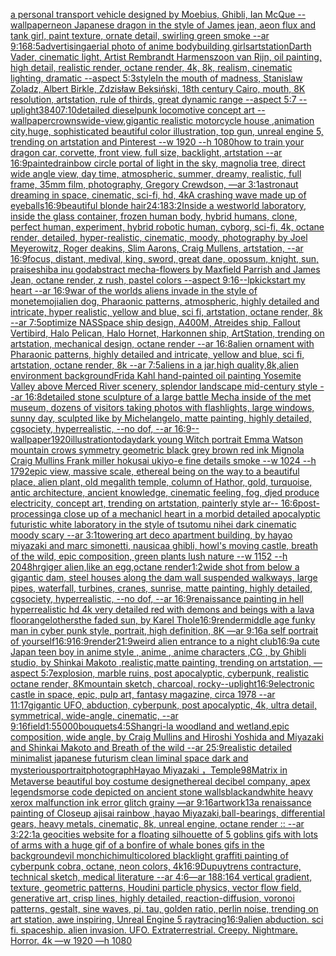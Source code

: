 [a personal transport vehicle designed by Moebius, Ghibli, Ian McQue --wallpaper](https://www.ebank.nz/aiartgenerator?category=a%20personal%20transport%20vehicle%20designed%20by%20Moebius%2C%20Ghibli%2C%20Ian%20McQue%20--wallpaper)[neon Japanese dragon in the style of James jean, aeon flux and tank girl, paint texture, ornate detail, swirling green smoke --ar 9:16](https://www.ebank.nz/aiartgenerator?category=neon%20Japanese%20dragon%20in%20the%20style%20of%20James%20jean%2C%20aeon%20flux%20and%20tank%20girl%2C%20paint%20texture%2C%20ornate%20detail%2C%20swirling%20green%20smoke%20--ar%209%3A16)[8:5](https://www.ebank.nz/aiartgenerator?category=8%3A5)[advertising](https://www.ebank.nz/aiartgenerator?category=advertising)[aerial photo of anime bodybuilding girls](https://www.ebank.nz/aiartgenerator?category=aerial%20photo%20of%20anime%20bodybuilding%20girls)[artstation](https://www.ebank.nz/aiartgenerator?category=artstation)[Darth Vader, cinematic light, Artist Rembrandt Harmenszoon van Rijn, oil painting, high detail, realistic render, octane render, 4k, 8k, realism, cinematic lighting, dramatic --aspect 5:3](https://www.ebank.nz/aiartgenerator?category=Darth%20Vader%2C%20cinematic%20light%2C%20Artist%20Rembrandt%20Harmenszoon%20van%20Rijn%2C%20oil%20painting%2C%20high%20detail%2C%20realistic%20render%2C%20octane%20render%2C%204k%2C%208k%2C%20realism%2C%20cinematic%20lighting%2C%20dramatic%20--aspect%205%3A3)[style](https://www.ebank.nz/aiartgenerator?category=style)[In the mouth of madness, Stanislaw Zoladz, Albert Birkle, Zdzisław Beksiński, 18th century Cairo, mouth, 8K resolution, artstation, rule of thirds, great dynamic range --aspect 5:7 --uplight](https://www.ebank.nz/aiartgenerator?category=In%20the%20mouth%20of%20madness%2C%20Stanislaw%20Zoladz%2C%20Albert%20Birkle%2C%20Zdzis%C5%82aw%20Beksi%C5%84ski%2C%2018th%20century%20Cairo%2C%20mouth%2C%208K%20resolution%2C%20artstation%2C%20rule%20of%20thirds%2C%20great%20dynamic%20range%20--aspect%205%3A7%20--uplight)[3840](https://www.ebank.nz/aiartgenerator?category=3840)[7:10](https://www.ebank.nz/aiartgenerator?category=7%3A10)[detailed dieselpunk locomotive concept art --wallpaper](https://www.ebank.nz/aiartgenerator?category=detailed%20dieselpunk%20locomotive%20concept%20art%20--wallpaper)[crowns](https://www.ebank.nz/aiartgenerator?category=crowns)[wide-view,gigantic realistic motorcycle house ,animation city,huge, sophisticated beautiful color illustration, top gun, unreal engine 5, trending on artstation and Pinterest --w 1920 --h 1080](https://www.ebank.nz/aiartgenerator?category=wide-view%2Cgigantic%20realistic%20motorcycle%20house%20%2Canimation%20city%2Chuge%2C%20sophisticated%20beautiful%20color%20illustration%2C%20top%20gun%2C%20unreal%20engine%205%2C%20trending%20on%20artstation%20and%20Pinterest%20--w%201920%20--h%201080)[how to train your dragon car, corvette, front view, full size, backlight, artstation --ar 16:9](https://www.ebank.nz/aiartgenerator?category=how%20to%20train%20your%20dragon%20car%2C%20corvette%2C%20front%20view%2C%20full%20size%2C%20backlight%2C%20artstation%20--ar%2016%3A9)[painted](https://www.ebank.nz/aiartgenerator?category=painted)[rainbow circle portal of light in the sky, magnolia tree, direct wide angle view, day time, atmospheric, summer, dreamy, realistic, full frame, 35mm film, photography, Gregory Crewdson, —ar 3:1](https://www.ebank.nz/aiartgenerator?category=rainbow%20circle%20portal%20of%20light%20in%20the%20sky%2C%20magnolia%20tree%2C%20direct%20wide%20angle%20view%2C%20day%20time%2C%20atmospheric%2C%20summer%2C%20dreamy%2C%20realistic%2C%20full%20frame%2C%2035mm%20film%2C%20photography%2C%20Gregory%20Crewdson%2C%20%E2%80%94ar%203%3A1)[astronaut dreaming in space, cinematic, sci-fi, hd, 4k](https://www.ebank.nz/aiartgenerator?category=astronaut%20dreaming%20in%20space%2C%20cinematic%2C%20sci-fi%2C%20hd%2C%204k)[A crashing wave made up of eyeballs](https://www.ebank.nz/aiartgenerator?category=A%20crashing%20wave%20made%20up%20of%20eyeballs)[](https://www.ebank.nz/aiartgenerator?category=)[16:9](https://www.ebank.nz/aiartgenerator?category=16%3A9)[beautiful blonde hair](https://www.ebank.nz/aiartgenerator?category=beautiful%20blonde%20hair)[24:18](https://www.ebank.nz/aiartgenerator?category=24%3A18)[3:2](https://www.ebank.nz/aiartgenerator?category=3%3A2)[Inside a westworld laboratory, inside the glass container, frozen human body, hybrid humans, clone, perfect human, experiment, hybrid robotic human, cyborg, sci-fi, 4k, octane render, detailed, hyper-realistic, cinematic, moody, photography by Joel Meyerowitz, Roger deakins, Slim Aarons, Craig Mullens, artstation, --ar 16:9](https://www.ebank.nz/aiartgenerator?category=Inside%20a%20westworld%20laboratory%2C%20inside%20the%20glass%20container%2C%20frozen%20human%20body%2C%20hybrid%20humans%2C%20clone%2C%20perfect%20human%2C%20experiment%2C%20hybrid%20robotic%20human%2C%20cyborg%2C%20sci-fi%2C%204k%2C%20octane%20render%2C%20detailed%2C%20hyper-realistic%2C%20cinematic%2C%20moody%2C%20photography%20by%20Joel%20Meyerowitz%2C%20Roger%20deakins%2C%20Slim%20Aarons%2C%20Craig%20Mullens%2C%20artstation%2C%20--ar%2016%3A9)[focus, distant, medival, king, sword, great dane, opossum, knight, sun, praise](https://www.ebank.nz/aiartgenerator?category=focus%2C%20distant%2C%20medival%2C%20king%2C%20sword%2C%20great%20dane%2C%20opossum%2C%20knight%2C%20sun%2C%20praise)[shiba inu god](https://www.ebank.nz/aiartgenerator?category=shiba%20inu%20god)[abstract mecha-flowers by Maxfield Parrish and James Jean, octane render, z rush, pastel colors --aspect 9:16](https://www.ebank.nz/aiartgenerator?category=abstract%20mecha-flowers%20by%20Maxfield%20Parrish%20and%20James%20Jean%2C%20octane%20render%2C%20z%20rush%2C%20pastel%20colors%20--aspect%209%3A16)[--lp](https://www.ebank.nz/aiartgenerator?category=--lp)[kickstart my heart --ar 16:9](https://www.ebank.nz/aiartgenerator?category=kickstart%20my%20heart%20--ar%2016%3A9)[war of the worlds aliens invade in the style of monet](https://www.ebank.nz/aiartgenerator?category=war%20of%20the%20worlds%20aliens%20invade%20in%20the%20style%20of%20monet)[emoji](https://www.ebank.nz/aiartgenerator?category=emoji)[alien dog, Pharaonic patterns, atmospheric, highly detailed and intricate, hyper realistic, yellow and blue, sci fi, artstation, octane render, 8k --ar 7:5](https://www.ebank.nz/aiartgenerator?category=alien%20dog%2C%20Pharaonic%20patterns%2C%20atmospheric%2C%20highly%20detailed%20and%20intricate%2C%20hyper%20realistic%2C%20yellow%20and%20blue%2C%20sci%20fi%2C%20artstation%2C%20octane%20render%2C%208k%20--ar%207%3A5)[optimize NAS](https://www.ebank.nz/aiartgenerator?category=optimize%20NAS)[Space ship design, A400M, Atreides ship, Fallout Vertibird, Halo Pelican, Halo Hornet, Harkonnen ship, ArtStation, trending on artstation, mechanical design, octane render --ar 16:8](https://www.ebank.nz/aiartgenerator?category=Space%20ship%20design%2C%20A400M%2C%20Atreides%20ship%2C%20Fallout%20Vertibird%2C%20Halo%20Pelican%2C%20Halo%20Hornet%2C%20Harkonnen%20ship%2C%20ArtStation%2C%20trending%20on%20artstation%2C%20mechanical%20design%2C%20octane%20render%20--ar%2016%3A8)[alien ornament with Pharaonic patterns, highly detailed and intricate, yellow and blue, sci fi, artstation, octane render, 8k --ar 7:5](https://www.ebank.nz/aiartgenerator?category=alien%20ornament%20with%20Pharaonic%20patterns%2C%20highly%20detailed%20and%20intricate%2C%20yellow%20and%20blue%2C%20sci%20fi%2C%20artstation%2C%20octane%20render%2C%208k%20--ar%207%3A5)[aliens in a jar,high quality,8k,alien environment background](https://www.ebank.nz/aiartgenerator?category=aliens%20in%20a%20jar%2Chigh%20quality%2C8k%2Calien%20environment%20background)[Frida Kahl hand-painted oil painting Yosemite Valley above Merced River scenery, splendor landscape mid-century style --ar 16:8](https://www.ebank.nz/aiartgenerator?category=Frida%20Kahl%20hand-painted%20oil%20painting%20Yosemite%20Valley%20above%20Merced%20River%20scenery%2C%20splendor%20landscape%20mid-century%20style%20--ar%2016%3A8)[detailed stone sculpture of a large battle Mecha inside of the met museum, dozens of visitors taking photos with flashlights, large windows, sunny day, sculpted like by Michelangelo, matte painting, highly detailed, cgsociety, hyperrealistic, --no dof, --ar 16:9](https://www.ebank.nz/aiartgenerator?category=detailed%20stone%20sculpture%20of%20a%20large%20battle%20Mecha%20inside%20of%20the%20met%20museum%2C%20dozens%20of%20visitors%20taking%20photos%20with%20flashlights%2C%20large%20windows%2C%20sunny%20day%2C%20sculpted%20like%20by%20Michelangelo%2C%20matte%20painting%2C%20highly%20detailed%2C%20cgsociety%2C%20hyperrealistic%2C%20--no%20dof%2C%20--ar%2016%3A9)[--wallpaper](https://www.ebank.nz/aiartgenerator?category=--wallpaper)[1920](https://www.ebank.nz/aiartgenerator?category=1920)[illustration](https://www.ebank.nz/aiartgenerator?category=illustration)[today](https://www.ebank.nz/aiartgenerator?category=today)[dark young Witch portrait Emma Watson mountain crows symmetry geometric black grey brown red ink Mignola Craig Mullins Frank miller hokusai ukiyo-e fine details smoke --w 1024 --h 1792](https://www.ebank.nz/aiartgenerator?category=dark%20young%20Witch%20portrait%20Emma%20Watson%20mountain%20crows%20symmetry%20geometric%20black%20grey%20brown%20red%20ink%20Mignola%20Craig%20Mullins%20Frank%20miller%20hokusai%20ukiyo-e%20fine%20details%20smoke%20--w%201024%20--h%201792)[epic view, massive scale, ethereal being on the way to a beautiful place, alien plant, old megalith temple, column of Hathor, gold, turquoise, antic architecture, ancient knowledge, cinematic feeling, fog, djed produce electricity, concept art, trending on artstation, painterly style ar-- 16:6](https://www.ebank.nz/aiartgenerator?category=epic%20view%2C%20massive%20scale%2C%20ethereal%20being%20on%20the%20way%20to%20a%20beautiful%20place%2C%20alien%20plant%2C%20old%20megalith%20temple%2C%20column%20of%20Hathor%2C%20gold%2C%20turquoise%2C%20antic%20architecture%2C%20ancient%20knowledge%2C%20cinematic%20feeling%2C%20fog%2C%20djed%20produce%20electricity%2C%20concept%20art%2C%20trending%20on%20artstation%2C%20painterly%20style%20ar--%2016%3A6)[post-processing](https://www.ebank.nz/aiartgenerator?category=post-processing)[a close up of a mechanicl heart in a morbid detailed apocalyptic futuristic white laboratory in the style of tsutomu nihei dark cinematic moody scary --ar 3:1](https://www.ebank.nz/aiartgenerator?category=a%20close%20up%20of%20a%20mechanicl%20heart%20in%20a%20morbid%20detailed%20apocalyptic%20futuristic%20white%20laboratory%20in%20the%20style%20of%20tsutomu%20nihei%20dark%20cinematic%20moody%20scary%20--ar%203%3A1)[towering art deco apartment building, by hayao miyazaki and marc simonetti, nausicaa ghibli, howl's moving castle, breath of the wild, epic composition, green plants lush nature --w 1152 --h 2048](https://www.ebank.nz/aiartgenerator?category=towering%20art%20deco%20apartment%20building%2C%20by%20hayao%20miyazaki%20and%20marc%20simonetti%2C%20nausicaa%20ghibli%2C%20howl%27s%20moving%20castle%2C%20breath%20of%20the%20wild%2C%20epic%20composition%2C%20green%20plants%20lush%20nature%20--w%201152%20--h%202048)[hrgiger alien,like an egg,octane render](https://www.ebank.nz/aiartgenerator?category=hrgiger%20alien%2Clike%20an%20egg%2Coctane%20render)[1:2](https://www.ebank.nz/aiartgenerator?category=1%3A2)[wide shot from below a gigantic dam, steel houses along the dam wall suspended walkways, large pipes, waterfall, turbines, cranes, sunrise, matte painting, highly detailed, cgsociety, hyperrealistic, --no dof, --ar 16:9](https://www.ebank.nz/aiartgenerator?category=wide%20shot%20from%20below%20a%20gigantic%20dam%2C%20steel%20houses%20along%20the%20dam%20wall%20suspended%20walkways%2C%20large%20pipes%2C%20waterfall%2C%20turbines%2C%20cranes%2C%20sunrise%2C%20matte%20painting%2C%20highly%20detailed%2C%20cgsociety%2C%20hyperrealistic%2C%20--no%20dof%2C%20--ar%2016%3A9)[renaissance painting in hell hyperrealistic hd 4k very detailed red with demons and beings with a lava floor](https://www.ebank.nz/aiartgenerator?category=renaissance%20painting%20in%20hell%20hyperrealistic%20hd%204k%20very%20detailed%20red%20with%20demons%20and%20beings%20with%20a%20lava%20floor)[angel](https://www.ebank.nz/aiartgenerator?category=angel)[others](https://www.ebank.nz/aiartgenerator?category=others)[the faded sun, by Karel Thole](https://www.ebank.nz/aiartgenerator?category=the%20faded%20sun%2C%20by%20Karel%20Thole)[16:9](https://www.ebank.nz/aiartgenerator?category=16%3A9)[render](https://www.ebank.nz/aiartgenerator?category=render)[middle age funky man in cyber punk style, portrait, high definition, 8K —ar 9:16](https://www.ebank.nz/aiartgenerator?category=middle%20age%20funky%20man%20in%20cyber%20punk%20style%2C%20portrait%2C%20high%20definition%2C%208K%20%E2%80%94ar%209%3A16)[a self portrait of yourself](https://www.ebank.nz/aiartgenerator?category=a%20self%20portrait%20of%20yourself)[16:9](https://www.ebank.nz/aiartgenerator?category=16%3A9)[16:9](https://www.ebank.nz/aiartgenerator?category=16%3A9)[render](https://www.ebank.nz/aiartgenerator?category=render)[21:9](https://www.ebank.nz/aiartgenerator?category=21%3A9)[weird alien entrance to a night club](https://www.ebank.nz/aiartgenerator?category=weird%20alien%20entrance%20to%20a%20night%20club)[16:9](https://www.ebank.nz/aiartgenerator?category=16%3A9)[a cute Japan  teen boy in anime style , anime , anime characters ,CG , by Ghibli studio, by Shinkai Makoto ,realistic,matte painting, trending on artstation, —aspect 5:7](https://www.ebank.nz/aiartgenerator?category=a%20cute%20Japan%20%20teen%20boy%20in%20anime%20style%20%2C%20anime%20%2C%20anime%20characters%20%2CCG%20%2C%20by%20Ghibli%20studio%2C%20by%20Shinkai%20Makoto%20%2Crealistic%2Cmatte%20painting%2C%20trending%20on%20artstation%2C%20%E2%80%94aspect%205%3A7)[explosion, marble ruins, post apocalyptic, cyberpunk, realistic octane render, 8K](https://www.ebank.nz/aiartgenerator?category=explosion%2C%20marble%20ruins%2C%20post%20apocalyptic%2C%20cyberpunk%2C%20realistic%20octane%20render%2C%208K)[mountain sketch, charcoal, rocky](https://www.ebank.nz/aiartgenerator?category=mountain%20sketch%2C%20charcoal%2C%20rocky)[--uplight](https://www.ebank.nz/aiartgenerator?category=--uplight)[16:9](https://www.ebank.nz/aiartgenerator?category=16%3A9)[electronic castle in space, epic, pulp art, fantasy magazine, circa 1978 --ar 11:17](https://www.ebank.nz/aiartgenerator?category=electronic%20castle%20in%20space%2C%20epic%2C%20pulp%20art%2C%20fantasy%20magazine%2C%20circa%201978%20--ar%2011%3A17)[gigantic UFO, abduction, cyberpunk, post apocalyptic, 4k, ultra detail, symmetrical, wide-angle, cinematic, --ar 9:16](https://www.ebank.nz/aiartgenerator?category=gigantic%20UFO%2C%20abduction%2C%20cyberpunk%2C%20post%20apocalyptic%2C%204k%2C%20ultra%20detail%2C%20symmetrical%2C%20wide-angle%2C%20cinematic%2C%20--ar%209%3A16)[field](https://www.ebank.nz/aiartgenerator?category=field)[1:5](https://www.ebank.nz/aiartgenerator?category=1%3A5)[5000](https://www.ebank.nz/aiartgenerator?category=5000)[bouquets](https://www.ebank.nz/aiartgenerator?category=bouquets)[4:5](https://www.ebank.nz/aiartgenerator?category=4%3A5)[Shangri-la woodland and wetland,epic composition, wide angle, by Craig Mullins and Hiroshi Yoshida and Miyazaki and Shinkai Makoto and Breath of the wild --ar 25:9](https://www.ebank.nz/aiartgenerator?category=Shangri-la%20woodland%20and%20wetland%2Cepic%20composition%2C%20wide%20angle%2C%20by%20Craig%20Mullins%20and%20Hiroshi%20Yoshida%20and%20Miyazaki%20and%20Shinkai%20Makoto%20and%20Breath%20of%20the%20wild%20--ar%2025%3A9)[realistic detailed minimalist japanese futurism clean liminal space dark and mysterious](https://www.ebank.nz/aiartgenerator?category=realistic%20detailed%20minimalist%20japanese%20futurism%20clean%20liminal%20space%20dark%20and%20mysterious)[portrait](https://www.ebank.nz/aiartgenerator?category=portrait)[photograph](https://www.ebank.nz/aiartgenerator?category=photograph)[Hayao Miyazaki ，Temple](https://www.ebank.nz/aiartgenerator?category=Hayao%20Miyazaki%20%EF%BC%8CTemple)[98](https://www.ebank.nz/aiartgenerator?category=98)[Matrix in Metaverse beautiful boy costume design](https://www.ebank.nz/aiartgenerator?category=Matrix%20in%20Metaverse%20beautiful%20boy%20costume%20design)[ethereal decibel company, apex legends](https://www.ebank.nz/aiartgenerator?category=ethereal%20decibel%20company%2C%20apex%20legends)[morse code depicted on ancient stone walls](https://www.ebank.nz/aiartgenerator?category=morse%20code%20depicted%20on%20ancient%20stone%20walls)[blackandwhite heavy xerox malfunction ink error glitch grainy —ar 9:16](https://www.ebank.nz/aiartgenerator?category=blackandwhite%20heavy%20xerox%20malfunction%20ink%20error%20glitch%20grainy%20%E2%80%94ar%209%3A16)[artwork](https://www.ebank.nz/aiartgenerator?category=artwork)[13](https://www.ebank.nz/aiartgenerator?category=13)[a renaissance painting of Closeup ajisai rainbow ,hayao Miyazaki,](https://www.ebank.nz/aiartgenerator?category=a%20renaissance%20painting%20of%20Closeup%20ajisai%20rainbow%20%2Chayao%20Miyazaki%2C)[ball-bearings, differential gears, heavy metals, cinematic, 8k, unreal engine, octane render :: --ar 3:2](https://www.ebank.nz/aiartgenerator?category=ball-bearings%2C%20differential%20gears%2C%20heavy%20metals%2C%20cinematic%2C%208k%2C%20unreal%20engine%2C%20octane%20render%20%3A%3A%20--ar%203%3A2)[2:1](https://www.ebank.nz/aiartgenerator?category=2%3A1)[a geocities website for a floating silhouette of 5 goblins gifs with lots of arms with a huge gif of a bonfire of whale bones gifs in the background](https://www.ebank.nz/aiartgenerator?category=a%20geocities%20website%20for%20a%20floating%20silhouette%20of%205%20goblins%20gifs%20with%20lots%20of%20arms%20with%20a%20huge%20gif%20of%20a%20bonfire%20of%20whale%20bones%20gifs%20in%20the%20background)[evil monchichi](https://www.ebank.nz/aiartgenerator?category=evil%20monchichi)[multicolored blacklight graffiti painting of cyberpunk cobra, octane, neon colors, 4k](https://www.ebank.nz/aiartgenerator?category=multicolored%20blacklight%20graffiti%20painting%20of%20cyberpunk%20cobra%2C%20octane%2C%20neon%20colors%2C%204k)[16:9](https://www.ebank.nz/aiartgenerator?category=16%3A9)[Dupuytrens contracture, technical sketch, medical literature --ar 4:6](https://www.ebank.nz/aiartgenerator?category=Dupuytrens%20contracture%2C%20technical%20sketch%2C%20medical%20literature%20--ar%204%3A6)[—ar 188:164 vertical gradient, texture, geometric patterns, Houdini particle physics, vector flow field, generative art, crisp lines, highly detailed, reaction-diffusion, voronoi patterns, gestalt, sine waves, pi, tau, golden ratio, perlin noise, trending on art station, awe inspiring, Unreal Engine 5 raytracing](https://www.ebank.nz/aiartgenerator?category=%E2%80%94ar%20188%3A164%20vertical%20gradient%2C%20texture%2C%20geometric%20patterns%2C%20Houdini%20particle%20physics%2C%20vector%20flow%20field%2C%20generative%20art%2C%20crisp%20lines%2C%20highly%20detailed%2C%20reaction-diffusion%2C%20voronoi%20patterns%2C%20gestalt%2C%20sine%20waves%2C%20pi%2C%20tau%2C%20golden%20ratio%2C%20perlin%20noise%2C%20trending%20on%20art%20station%2C%20awe%20inspiring%2C%20Unreal%20Engine%205%20raytracing)[16:9](https://www.ebank.nz/aiartgenerator?category=16%3A9)[alien abduction. sci fi. spaceship. alien invasion. UFO. Extraterrestrial. Creepy. Nightmare. Horror.  4k —w 1920 —h 1080](https://www.ebank.nz/aiartgenerator?category=alien%20abduction.%20sci%20fi.%20spaceship.%20alien%20invasion.%20UFO.%20Extraterrestrial.%20Creepy.%20Nightmare.%20Horror.%20%204k%20%E2%80%94w%201920%20%E2%80%94h%201080)